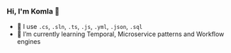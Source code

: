 ### Hi, I'm Komla 👋


<!--
**adzamkomladev/adzamkomladev** is a ✨ _special_ ✨ repository because its `README.md` (this file) appears on your GitHub profile.

Here are some ideas to get you started:

-->

- 🔭 I use `.cs`, `.sln`, `.ts`, `.js`, `.yml`, `.json`, `.sql`
- 🌱 I’m currently learning Temporal, Microservice patterns and Workflow engines
